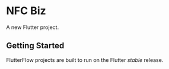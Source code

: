 # NFC Biz
A new Flutter project.

## Getting Started

FlutterFlow projects are built to run on the Flutter _stable_ release.
